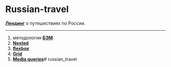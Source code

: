 # Russian-travel

[**Лендинг**]() о путешествиях по России.

---

1. методология [**БЭМ**](https://ru.bem.info/methodology/quick-start/)
2. [**Nested**](https://ru.bem.info/methodology/filestructure/#nested)
3. [**flexbox**](https://doka.guide/css/flexbox-guide/)
4. [**Grid**](https://doka.guide/css/grid-guide/)
5. [**Media queries**](https://doka.guide/css/media/)# russian_travel
